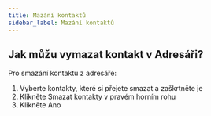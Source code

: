 ```yaml
---
title: Mazání kontaktů
sidebar_label: Mazání kontaktů
---
```


## Jak můžu vymazat kontakt v Adresáři?
Pro smazání kontaktu z adresáře:
1.	Vyberte kontakty, které si přejete smazat a zaškrtněte je
2.	Klikněte Smazat kontakty v pravém horním rohu
3.	Klikněte Ano
